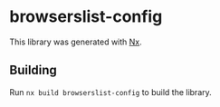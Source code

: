 # browserslist-config

This library was generated with [Nx](https://nx.dev).

## Building

Run `nx build browserslist-config` to build the library.
